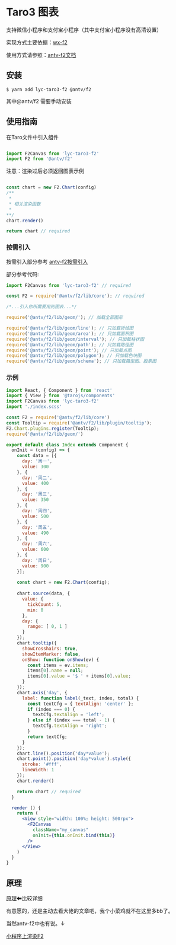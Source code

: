 # Taro3 图表

支持微信小程序和支付宝小程序（其中支付宝小程序没有高清设置）

实现方式主要依据：[wx-f2](https://github.com/antvis/wx-f2)

使用方式请参照：[antv-f2文档](https://f2.antv.vision/zh/docs/api/f2)

## 安装

```
$ yarn add lyc-taro3-f2 @antv/f2
```

其中@antv/f2 需要手动安装
## 使用指南

在Taro文件中引入组件

```js

import F2Canvas from 'lyc-taro3-f2'
import F2 from '@antv/f2'

```

注意：渲染过后必须返回图表示例

```js 

const chart = new F2.Chart(config)
/**
 *
 * 相关渲染函数
 *
**/
chart.render()

return chart // required
```

### 按需引入

按需引入部分参考 [antv-f2按需引入](https://f2.antv.vision/zh/docs/tutorial/require)

部分参考代码:
```js
import F2Canvas from 'lyc-taro3-f2' // required

const F2 = require('@antv/f2/lib/core'); // required

/*...引入你所需要用到图表...*/

require('@antv/f2/lib/geom/'); // 加载全部图形

require('@antv/f2/lib/geom/line'); // 只加载折线图
require('@antv/f2/lib/geom/area'); // 只加载面积图
require('@antv/f2/lib/geom/interval'); // 只加载柱状图
require('@antv/f2/lib/geom/path'); // 只加载路径图
require('@antv/f2/lib/geom/point'); // 只加载点图
require('@antv/f2/lib/geom/polygon'); // 只加载色块图
require('@antv/f2/lib/geom/schema'); // 只加载箱型图、股票图

```

### 示例

```jsx
import React, { Component } from 'react'
import { View } from '@tarojs/components'
import F2Canvas from 'lyc-taro3-f2'
import './index.scss'

const F2 = require('@antv/f2/lib/core')
const Tooltip = require('@antv/f2/lib/plugin/tooltip');
F2.Chart.plugins.register(Tooltip);
require('@antv/f2/lib/geom/')

export default class Index extends Component {
  onInit = (config) => {
    const data = [{
      day: '周一',
      value: 300
    }, {
      day: '周二',
      value: 400
    }, {
      day: '周三',
      value: 350
    }, {
      day: '周四',
      value: 500
    }, {
      day: '周五',
      value: 490
    }, {
      day: '周六',
      value: 600
    }, {
      day: '周日',
      value: 900
    }];
    
    const chart = new F2.Chart(config);
    
    chart.source(data, {
      value: {
        tickCount: 5,
        min: 0
      },
      day: {
        range: [ 0, 1 ]
      }
    });
    chart.tooltip({
      showCrosshairs: true,
      showItemMarker: false,
      onShow: function onShow(ev) {
        const items = ev.items;
        items[0].name = null;
        items[0].value = '$ ' + items[0].value;
      }
    });
    chart.axis('day', {
      label: function label(_text, index, total) {
        const textCfg = { textAlign: 'center' };
        if (index === 0) {
          textCfg.textAlign = 'left';
        } else if (index === total - 1) {
          textCfg.textAlign = 'right';
        }
        return textCfg;
      }
    });
    chart.line().position('day*value');
    chart.point().position('day*value').style({
      stroke: '#fff',
      lineWidth: 1
    });
    chart.render()

    return chart // required
  }

  render () {
    return (
      <View style="width: 100%; height: 500rpx">
        <F2Canvas
          className="my_canvas"
          onInit={this.onInit.bind(this)}
        />
      </View>
    )
  }
}

```

## 原理

[原理](https://www.yuque.com/antv/blog/bg9sxf)⬅比较详细

有意愿的，还是主动去看大佬的文章吧，我个小菜鸡就不在这里多bb了。

当然antv-f2中也有说。↓

[小程序上渲染F2](https://f2.antv.vision/zh/docs/tutorial/miniprogram)
